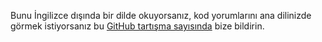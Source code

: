 Bunu İngilizce dışında bir dilde okuyorsanız, kod yorumlarını ana dilinizde görmek istiyorsanız bu [GitHub tartışma sayısında](https://github.com/aspnet/AspNetCore.Docs/issues/16455) bize bildirin.